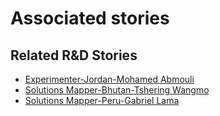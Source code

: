 # Associated stories

<!-- !!DO NOT REMOVE!! start autogenerated hyperlinks -->
## Related R&D Stories
- [Experimenter-Jordan-Mohamed Abmouli](/RnD-Archive/stories/?doc=Experimenters_JOR)
- [Solutions Mapper\-Bhutan\-Tshering Wangmo](/RnD-Archive/stories/?doc=SolutionMappers_BTN)
- [Solutions Mapper-Peru-Gabriel Lama](/RnD-Archive/stories/?doc=SolutionMappers_PER)
<!-- !!DO NOT REMOVE!! end autogenerated hyperlinks -->